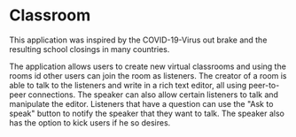 # Classroom

This application was inspired by the COVID-19-Virus out brake and the resulting school closings in many countries.

The application allows users to create new virtual classrooms and using the rooms id other users can join the room as listeners. The creator of a room is able to talk to the listeners and write in a rich text editor, all using peer-to-peer connections. The speaker can also allow certain listeners to talk and manipulate the editor. Listeners that have a question can use the "Ask to speak" button to notify the speaker that they want to talk. The speaker also has the option to kick users if he so desires. 

